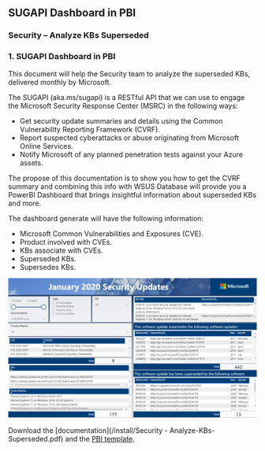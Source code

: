 ## SUGAPI Dashboard in PBI

### Security – Analyze KBs Superseded

### 1.	SUGAPI Dashboard in PBI

This document will help the Security team to analyze the superseded KBs, delivered monthly by Microsoft.

The SUGAPI (aka.ms/sugapi) is a RESTful API that we can use to engage the Microsoft Security Response Center (MSRC) in the following ways: 
- Get security update summaries and details using the Common Vulnerability Reporting Framework (CVRF).
- Report suspected cyberattacks or abuse originating from Microsoft Online Services.
- Notify Microsoft of any planned penetration tests against your Azure assets.

The propose of this documentation is to show you how to get the CVRF summary and combining this info with WSUS Database will provide you a PowerBI Dashboard that brings insightful information about superseded KBs and more. 

The dashboard generate will have the following information:
- Microsoft Common Vulnerabilities and Exposures (CVE).
- Product involved with CVEs.
- KBs associate with CVEs.
- Superseded KBs.
- Supersedes KBs.

![OverviewImage](/install/images/OverviewImage.png)


Download the [documentation](/install/Security - Analyze-KBs-Superseded.pdf) and the [PBI template](https://github.com/rodlucena/sugapitopbi/blob/master/install/Security%20-%20Analyze-KBs-Superseded.pbix).

